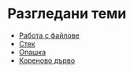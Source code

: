 Разгледани теми
===============

* [Работа с файлове](working-with-files)
* [Стек](stack)
* [Опашка](queue)
* [Кореново дърво](tree)
